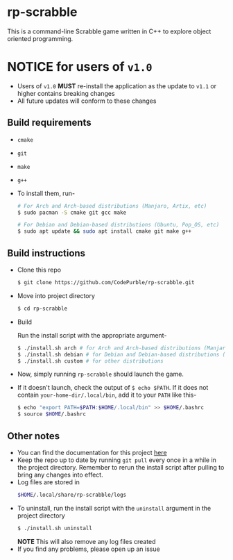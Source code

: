 # rp-scrabble
This is a command-line Scrabble game written in C++ to explore object oriented
programming.

# NOTICE for users of `v1.0`
* Users of `v1.0` **MUST** re-install the application as the update to `v1.1` or higher contains breaking changes
* All future updates will conform to these changes

## Build requirements
* `cmake`
* `git`
* `make`
* `g++`

* To install them, run-
    ```sh
    # For Arch and Arch-based distributions (Manjaro, Artix, etc)
    $ sudo pacman -S cmake git gcc make

    # For Debian and Debian-based distributions (Ubuntu, Pop_OS, etc)
    $ sudo apt update && sudo apt install cmake git make g++
    ```

## Build instructions
* Clone this repo
    ```sh
    $ git clone https://github.com/CodePurble/rp-scrabble.git
    ```

* Move into project directory
    ```sh
    $ cd rp-scrabble
    ```

* Build

    Run the install script with the appropriate argument-
    ```sh
    $ ./install.sh arch # for Arch and Arch-based distributions (Manjaro, Artix, etc)
    $ ./install.sh debian # for Debian and Debian-based distributions (Ubuntu, Pop_OS, etc)
    $ ./install.sh custom # for other distributions
    ```
* Now, simply running `rp-scrabble` should launch the game.
* If it doesn't launch, check the output of `$ echo $PATH`. If it does not contain `your-home-dir/.local/bin`, add it to your `PATH` like this-
    ```sh
    $ echo "export PATH=$PATH:$HOME/.local/bin" >> $HOME/.bashrc
    $ source $HOME/.bashrc
    ```

## Other notes
* You can find the documentation for this project [here](https://codepurble.github.io/rp-scrabble/)
* Keep the repo up to date by running `git pull` every once in a while in the project directory. Remember to rerun the install script after pulling to bring any changes into effect.
* Log files are stored in
    ```sh
    $HOME/.local/share/rp-scrabble/logs
    ```
* To uninstall, run the install script with the `uninstall` argument in the project directory
    ```sh
    $ ./install.sh uninstall
    ```
    **NOTE** This will also remove any log files created
* If you find any problems, please open up an issue

